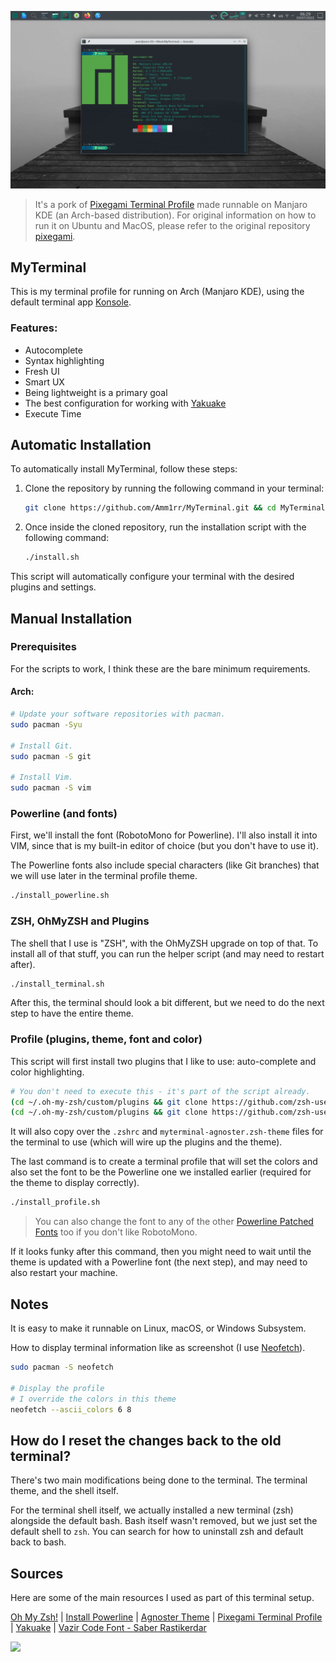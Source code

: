 
[![MyTerminal](./Screenshots/MyTerminal_shot2.jpg)](./Screenshots/MyTerminal_shot2.jpg)

> It's a pork of [Pixegami Terminal Profile](https://github.com/pixegami/terminal-profile) made runnable on Manjaro KDE (an Arch-based distribution).
For original information on how to run it on Ubuntu and MacOS, please refer to the original repository [pixegami](https://github.com/pixegami/terminal-profile).


## MyTerminal

This is my terminal profile for running on Arch (Manjaro KDE), using the default terminal app [Konsole](https://github.com/KDE/konsole).


### Features:
- Autocomplete
- Syntax highlighting
- Fresh UI
- Smart UX
- Being lightweight is a primary goal
- The best configuration for working with [Yakuake](https://github.com/KDE/yakuake)
- Execute Time



## Automatic Installation

To automatically install MyTerminal, follow these steps:

1. Clone the repository by running the following command in your terminal:

    ```bash
    git clone https://github.com/Amm1rr/MyTerminal.git && cd MyTerminal
    ```

2. Once inside the cloned repository, run the installation script with the following command:

    ```bash
    ./install.sh
    ```

This script will automatically configure your terminal with the desired plugins and settings.




## Manual Installation

### Prerequisites

For the scripts to work, I think these are the bare minimum requirements.


#### Arch:
```bash
# Update your software repositories with pacman.
sudo pacman -Syu

# Install Git.
sudo pacman -S git

# Install Vim.
sudo pacman -S vim
```

### Powerline (and fonts)

First, we'll install the font (RobotoMono for Powerline). I'll also install it into VIM, since that
is my built-in editor of choice (but you don't have to use it).

The Powerline fonts also include special characters (like Git branches) that we will use later in
the terminal profile theme.

```bash
./install_powerline.sh
```

### ZSH, OhMyZSH and Plugins

The shell that I use is "ZSH", with the OhMyZSH upgrade on top of that. To install all of that stuff,
you can run the helper script (and may need to restart after).

```bash
./install_terminal.sh
```

After this, the terminal should look a bit different, but we need to do the next step to have the
entire theme.

### Profile (plugins, theme, font and color)

This script will first install two plugins that I like to use: auto-complete and color highlighting.

```bash
# You don't need to execute this - it's part of the script already.
(cd ~/.oh-my-zsh/custom/plugins && git clone https://github.com/zsh-users/zsh-syntax-highlighting)
(cd ~/.oh-my-zsh/custom/plugins && git clone https://github.com/zsh-users/zsh-autosuggestions)
```

It will also copy over the `.zshrc` and `myterminal-agnoster.zsh-theme` files for the
terminal to use (which will wire up the plugins and the theme).

The last command is to create a terminal profile that will set the colors and also set the font
to be the Powerline one we installed earlier (required for the theme to display correctly).

```bash
./install_profile.sh
```

> You can also change the font to any of the other [Powerline Patched Fonts](https://github.com/powerline/fonts) too if you don't like RobotoMono.

If it looks funky after this command, then you might need to wait until the theme is updated with a
Powerline font (the next step), and may need to also restart your machine.



## Notes

It is easy to make it runnable on Linux, macOS, or Windows Subsystem.

How to display terminal information like as screenshot (I use [Neofetch](https://github.com/dylanaraps/neofetch)).

```bash
sudo pacman -S neofetch

# Display the profile
# I override the colors in this theme
neofetch --ascii_colors 6 8
```


## How do I reset the changes back to the old terminal?

There's two main modifications being done to the terminal. The terminal theme, and the shell itself.

For the terminal shell itself, we actually installed a new terminal (zsh) alongside the default bash. Bash itself wasn't removed, but we just set the default shell to `zsh`. You can search for how to uninstall zsh and default back to bash.


## Sources

Here are some of the main resources I used as part of this terminal setup.

[Oh My Zsh!](https://medium.com/wearetheledger/oh-my-zsh-made-for-cli-lovers-installation-guide-3131ca5491fb) | [Install Powerline](https://askubuntu.com/questions/283908/how-can-i-install-and-use-powerline-plugin) | [Agnoster Theme](https://gist.github.com/3712874) | [Pixegami Terminal Profile](https://github.com/pixegami/terminal-profile) | [Yakuake](https://github.com/KDE/yakuake) | [Vazir Code Font - Saber Rastikerdar](http://rastikerdar.blog.ir/)



[![](https://visitcount.itsvg.in/api?id=amm1rr&label=Views&color=0&icon=2&pretty=true)](https://github.com/Amm1rr)
